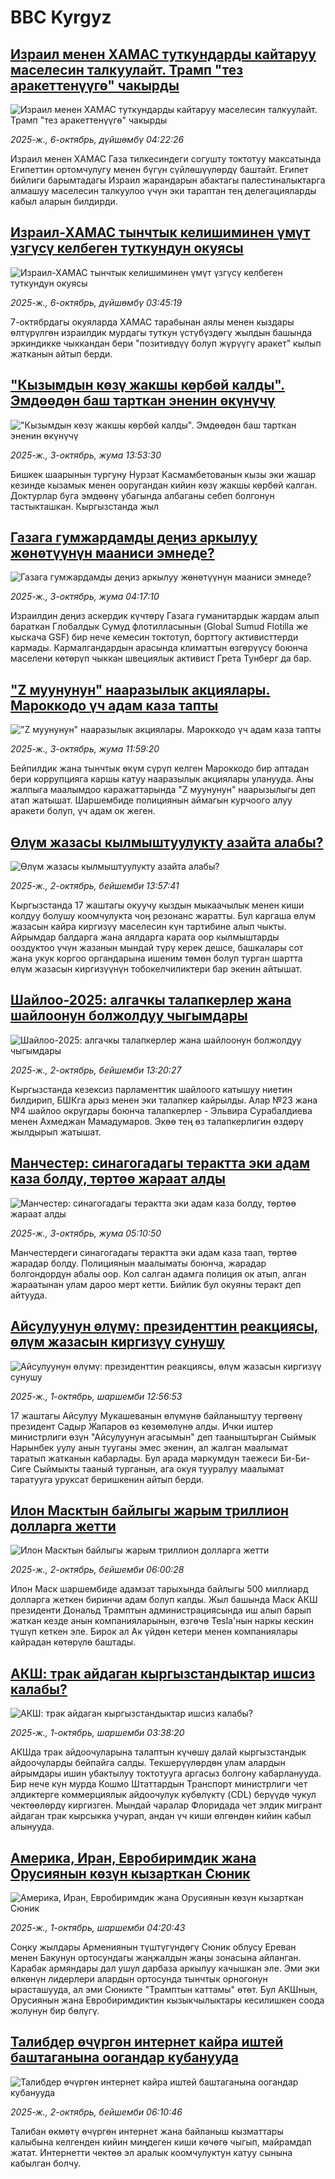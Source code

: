 # BBC Kyrgyz## [Израил менен ХАМАС туткундарды кайтаруу маселесин талкуулайт. Трамп "тез аракеттенүүгө" чакырды](https://www.bbc.com/kyrgyz/articles/cwy9zd1xxljo?at_medium=RSS&at_campaign=rss?at_campaign=githubrss)![Израил менен ХАМАС туткундарды кайтаруу маселесин талкуулайт. Трамп "тез аракеттенүүгө" чакырды](https://ichef.bbci.co.uk/ace/ws/240/cpsprodpb/9965/live/2c997420-a26b-11f0-92db-77261a15b9d2.jpg)_2025-ж., 6-октябрь, дүйшөмбү 04:22:26_Израил менен ХАМАС Газа тилкесиндеги согушту токтотуу максатында Египеттин ортомчулугу менен бүгүн сүйлөшүүлөрдү баштайт. Египет бийлиги барымтадагы Израил жарандарын абактагы палестиналыктарга  алмашуу маселесин талкуулоо үчүн эки тараптан тең делегацияларды кабыл аларын билдирди.## [Израил-ХАМАС тынчтык келишиминен үмүт үзгүсү келбеген туткундун окуясы](https://www.bbc.com/kyrgyz/articles/c4gjqz39227o?at_medium=RSS&at_campaign=rss?at_campaign=githubrss)![Израил-ХАМАС тынчтык келишиминен үмүт үзгүсү келбеген туткундун окуясы](https://ichef.bbci.co.uk/ace/ws/240/cpsprodpb/ae96/live/87d93b90-a266-11f0-8d65-b7e784f668c2.jpg)_2025-ж., 6-октябрь, дүйшөмбү 03:45:19_7-октябрдагы окуяларда ХАМАС тарабынан аялы менен кыздары өлтүрүлгөн израилдик мурдагы туткун үстүбүздөгү жылдын башында эркиндикке чыккандан бери "позитивдүү болуп жүрүүгү аракет" кылып жатканын айтып берди.## ["Кызымдын көзү жакшы көрбөй калды".  Эмдөөдөн баш тарткан эненин өкүнүчү ](https://www.bbc.com/kyrgyz/articles/cderj4rzjeyo?at_medium=RSS&at_campaign=rss?at_campaign=githubrss)!["Кызымдын көзү жакшы көрбөй калды".  Эмдөөдөн баш тарткан эненин өкүнүчү ](https://ichef.bbci.co.uk/ace/ws/240/cpsprodpb/1647/live/86049570-a05f-11f0-92db-77261a15b9d2.jpg)_2025-ж., 3-октябрь, жума 13:53:30_Бишкек шаарынын тургуну Нурзат Касмамбетованын кызы эки жашар кезинде кызамык менен ооругандан кийин көзү жакшы көрбөй калган. Доктурлар буга эмдөөнү убагында албаганы себеп болгонун тастыкташкан. Кыргызстанда жыл## [Газага гумжардамды деңиз аркылуу жөнөтүүнүн мааниси эмнеде?](https://www.bbc.com/kyrgyz/articles/cderjz02d29o?at_medium=RSS&at_campaign=rss?at_campaign=githubrss)![Газага гумжардамды деңиз аркылуу жөнөтүүнүн мааниси эмнеде?](https://ichef.bbci.co.uk/ace/ws/240/cpsprodpb/22e2/live/6c06c370-9a27-11f0-b7a7-6962c574e78f.jpg)_2025-ж., 3-октябрь, жума 04:17:10_Израилдин деңиз аскердик күчтөрү Газага гуманитардык жардам алып бараткан Глобалдык Сумуд флотилласынын (Global Sumud Flotilla же кыскача GSF) бир нече кемесин токтотуп, борттогу активисттерди кармады. Кармалгандардын арасында климаттын өзгөрүүсү боюнча маселени көтөрүп чыккан швециялык активист Грета Тунберг да бар.## ["Z муунунун" нааразылык акциялары. Мароккодо үч адам каза тапты](https://www.bbc.com/kyrgyz/articles/ckg67k4ly80o?at_medium=RSS&at_campaign=rss?at_campaign=githubrss)!["Z муунунун" нааразылык акциялары. Мароккодо үч адам каза тапты](https://ichef.bbci.co.uk/ace/ws/240/cpsprodpb/0b1c/live/52f08ef0-9ffb-11f0-b741-177e3e2c2fc7.png)_2025-ж., 3-октябрь, жума 11:59:20_Бейпилдик жана тынчтык өкүм сүрүп келген Мароккодо бир аптадан бери коррупцияга каршы катуу нааразылык акциялары уланууда. Аны жалпыга маалымдоо каражаттарында  "Z муунунун" наарызылыгы деп атап жатышат. Шаршембиде полициянын аймагын курчоого алуу аракети болуп, үч адам ок жеген.## [Өлүм жазасы кылмыштуулукту азайта алабы? ](https://www.bbc.com/kyrgyz/articles/c20eyleez0jo?at_medium=RSS&at_campaign=rss?at_campaign=githubrss)![Өлүм жазасы кылмыштуулукту азайта алабы? ](https://ichef.bbci.co.uk/ace/ws/240/cpsprodpb/d985/live/7330b300-9f8a-11f0-b741-177e3e2c2fc7.jpg)_2025-ж., 2-октябрь, бейшемби 13:57:41_Кыргызстанда 17 жаштагы окуучу кыздын мыкаачылык менен киши колдуу болушу коомчулукта чоң резонанс жаратты. Бул каргаша өлүм жазасын кайра киргизүү маселесин күн тартибине алып чыкты. Айрымдар балдарга жана аялдарга карата оор кылмыштарды ооздуктоо үчүн жазанын мындай түрү керек дешсе, башкалары сот жана укук коргоо органдарына ишеним төмөн болуп турган шартта өлүм жазасын киргизүүнүн тобокелчиликтери бар экенин айтышат.## [Шайлоо-2025: алгачкы талапкерлер жана шайлоонун болжолдуу чыгымдары](https://www.bbc.com/kyrgyz/articles/c2ejydvdg9jo?at_medium=RSS&at_campaign=rss?at_campaign=githubrss)![Шайлоо-2025: алгачкы талапкерлер жана шайлоонун болжолдуу чыгымдары](https://ichef.bbci.co.uk/ace/ws/240/cpsprodpb/5b03/live/3e948dd0-9f92-11f0-92db-77261a15b9d2.jpg)_2025-ж., 2-октябрь, бейшемби 13:20:27_Кыргызстанда кезексиз парламенттик шайлоого катышуу ниетин билдирип, БШКга арыз менен эки талапкер кайрылды. Алар №23 жана №4 шайлоо округдары боюнча талапкерлер - Эльвира Сурабалдиева менен Ахмеджан Мамадумаров. Экөө тең өз талапкерлигин өздөрү жылдырып жатышат.## [Манчестер: синагогадагы терактта эки адам каза болду, төртөө жараат алды](https://www.bbc.com/kyrgyz/articles/c5yjz000z5no?at_medium=RSS&at_campaign=rss?at_campaign=githubrss)![Манчестер: синагогадагы терактта эки адам каза болду, төртөө жараат алды](https://ichef.bbci.co.uk/ace/ws/240/cpsprodpb/185a/live/db67ae70-9f84-11f0-88e2-0d84588ac59c.jpg)_2025-ж., 3-октябрь, жума 05:10:50_Манчестердеги синагогадагы терактта эки адам каза таап, төртөө жарадар болду. Полициянын маалыматы боюнча, жарадар болгондордун абалы оор. Кол салган адамга полиция ок атып, алган жараатынан улам дароо мерт кетти. Бийлик бул окуяны теракт деп айтууда.## [Айсулуунун өлүмү: президенттин реакциясы, өлүм жазасын киргизүү сунушу](https://www.bbc.com/kyrgyz/articles/cwyl20xznq0o?at_medium=RSS&at_campaign=rss?at_campaign=githubrss)![Айсулуунун өлүмү: президенттин реакциясы, өлүм жазасын киргизүү сунушу](https://ichef.bbci.co.uk/ace/ws/240/cpsprodpb/1fe8/live/ccdde4e0-9ec7-11f0-92db-77261a15b9d2.jpg)_2025-ж., 1-октябрь, шаршемби 12:56:53_17 жаштагы Айсулуу Мукашеванын өлүмүнө байланыштуу тергөөнү президент Садыр Жапаров өз көзөмөлүнө алды. Ички иштер министрлиги өзүн "Айсулуунун агасымын" деп тааныштырган Сыймык Нарынбек уулу анын тууганы эмес экенин, ал жалган маалымат таратып жатканын кабарлады. Бул арада маркумдун таежеси Би-Би-Сиге Сыймыкты тааный турганын, ага окуя тууралуу маалымат таратууга уруксат беришкенин айтып берди.## [Илон Масктын байлыгы жарым триллион долларга жетти](https://www.bbc.com/kyrgyz/articles/c9v739xyk7yo?at_medium=RSS&at_campaign=rss?at_campaign=githubrss)![Илон Масктын байлыгы жарым триллион долларга жетти](https://ichef.bbci.co.uk/ace/ws/240/cpsprodpb/e039/live/37a983c0-9f58-11f0-af95-eb0d48238f5d.jpg)_2025-ж., 2-октябрь, бейшемби 06:00:28_Илон Маск шаршембиде адамзат тарыхында байлыгы 500 миллиард долларга жеткен биринчи адам болуп калды. Жыл башында Маск АКШ президенти Дональд Трамптын администрациясында иш алып барып жаткан кезде анын компанияларынын, өзгөчө Tesla'нын наркы кескин түшүп кеткен эле. Бирок ал Ак үйдөн кетери менен компаниялары кайрадан көтөрүлө баштады.## [АКШ: трак айдаган кыргызстандыктар ишсиз калабы?](https://www.bbc.com/kyrgyz/articles/c8xrwqe5g8zo?at_medium=RSS&at_campaign=rss?at_campaign=githubrss)![АКШ: трак айдаган кыргызстандыктар ишсиз калабы?](https://ichef.bbci.co.uk/ace/ws/240/cpsprodpb/01d8/live/e701e2d0-9e78-11f0-9e26-5be481fe7d13.jpg)_2025-ж., 1-октябрь, шаршемби 03:38:20_АКШда трак айдоочуларына талаптын күчөшү далай кыргызстандык айдоочуларды бейпайга салды. Текшерүүлөрдөн улам алардын айрымдары ишин убактылуу токтотууга аргасыз болгону кабарланууда. Бир нече күн мурда Кошмо Штаттардын Транспорт министрлиги чет элдиктерге коммерциялык айдоочулук күбөлүктү (CDL) берүүдө чукул чектөөлөрдү киргизген. Мындай чаралар Флоридада чет элдик мигрант айдаган трак кырсыкка учурап, андан үч киши өлгөндөн кийин кабыл алынууда.## [Америка, Иран, Евробиримдик жана Орусиянын көзүн кызарткан Сюник](https://www.bbc.com/kyrgyz/articles/cy8r2x1p9ndo?at_medium=RSS&at_campaign=rss?at_campaign=githubrss)![Америка, Иран, Евробиримдик жана Орусиянын көзүн кызарткан Сюник](https://ichef.bbci.co.uk/ace/ws/240/cpsprodpb/c937/live/7ded0a30-9aff-11f0-8272-7f0194ae8142.jpg)_2025-ж., 1-октябрь, шаршемби 04:20:43_Соңку жылдары Армениянын түштүгүндөгү Сюник облусу Ереван менен Бакунун ортосундагы жаңжалдын жаңы зонасына айланган. Карабак армяндары дал ушул дарбаза аркылуу качышкан эле. Эми эки өлкөнүн лидерлери алардын ортосунда тынчтык орногонун ырасташууда, ал эми Сюникте "Трамптын каттамы" өтөт. Бул АКШнын, Орусиянын жана Евробиримдиктин кызыкчылыктары кесилишкен соода жолунун бир бөлүгү.## [Талибдер өчүргөн интернет кайра иштей баштаганына оогандар кубанууда](https://www.bbc.com/kyrgyz/articles/c2kn2w1zj7go?at_medium=RSS&at_campaign=rss?at_campaign=githubrss)![Талибдер өчүргөн интернет кайра иштей баштаганына оогандар кубанууда](https://ichef.bbci.co.uk/ace/ws/240/cpsprodpb/2ef8/live/98edd990-9f50-11f0-928c-71dbb8619e94.jpg)_2025-ж., 2-октябрь, бейшемби 06:10:46_Талибан өкмөтү өчүргөн интернет жана байланыш кызматтары калыбына келгенден кийин миңдеген киши көчөгө чыгып, майрамдап жатат. Интернетти чектөө эл аралык коомчулуктун катуу сынына кабылган болчу.